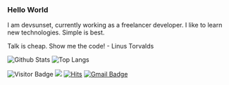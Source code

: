 ### Hello World 
I am devsunset, currently working as a freelancer developer.
I like to learn new technologies. 
Simple is best.

Talk is cheap. Show me the code! - Linus Torvalds

![Github Stats](https://github-readme-stats.vercel.app/api?username=devsunset&count_private=true&show_icons=true&include_all_commits=true&custom_title=devsunset%20github%20stats&hide_border=true&line_height=28)
![Top Langs](https://github-readme-stats.vercel.app/api/top-langs/?username=devsunset&count_private=true&show_icons=true&include_all_commits=true&layout=compact&hide_border=true&langs_count=10)

![Visitor Badge](https://visitor-badge.laobi.icu/badge?page_id=devsunset.devsunset)
![](https://hit.yhype.me/github/profile?user_id=)
[![Hits](https://hits.seeyoufarm.com/api/count/incr/badge.svg?url=https%3A%2F%2Fgithub.com%2Fdevsunset%2Fhit-counter&count_bg=%2379C83D&title_bg=%23555555&icon=&icon_color=%23E7E7E7&title=hits&edge_flat=false)](https://hits.seeyoufarm.com)
[![Gmail Badge](https://img.shields.io/badge/-devsunset@gmail.com-BB001B?style=flat&logo=Gmail&logoColor=white&link=mailto:devsunset@gmail.com)](mailto:devsunset@gmail.com)
<!--
**devsunset/devsunset** is a ✨ _special_ ✨ repository because its `README.md` (this file) appears on your GitHub profile.

Here are some ideas to get you started:

- 🔭 I’m currently working on ...
- 🌱 I’m currently learning ...
- 👯 I’m looking to collaborate on ...
- 🤔 I’m looking for help with ...
- 💬 Ask me about ...
- 📫 How to reach me: ...
- 😄 Pronouns: ...
- ⚡ Fun fact: ...


## What I am doing..

![JavaScript](https://img.shields.io/badge/-JavaScript-323330?style=flat&logo=javascript&logoColor=white)
![Nodejs](https://img.shields.io/badge/-Nodejs-68a063?style=flat&logo=Node.js&logoColor=white)
![Python](https://img.shields.io/badge/-Python-4B8BBE?style=flat&logo=Python&logoColor=white)
![MongoDB](https://img.shields.io/badge/-MongoDB-4DB33D?style=flat&logo=mongodb&logoColor=white)
![Redis](https://img.shields.io/badge/-Redis-D82C20?style=flat&logo=Redis&logoColor=white)
![PostgreSQL](https://img.shields.io/badge/-PostgreSQL-336791?style=flat&logo=postgresql&logoColor=white)
![MySQL](https://img.shields.io/badge/-MySQL-00758F?style=flat&logo=mysql&logoColor=white)
![ElasticSearch](https://img.shields.io/badge/-ElasticSearch-005571?style=flat&logo=elasticsearch&logoColor=white)
![Docker](https://img.shields.io/badge/-Docker-384d54?style=flat&logo=docker&logoColor=white)
![Git](https://img.shields.io/badge/-Git-f34f29?style=flat&logo=git&logoColor=white)
![HTML5](https://img.shields.io/badge/-HTML5-f06529?style=flat&logo=html5&logoColor=white)



## Toy Project List
[rockfish](https://github.com/devsunset/rockfish)  
[tgm ](https://github.com/devsunset/tgm)  

[gotogether-backend](https://github.com/devsunset/gotogether-backend)  
[gotogether-frontend-vue](https://github.com/devsunset/gotogether-frontend-vue)  
[gotogether-frontend-react](https://github.com/devsunset/gotogether-frontend-react)  
[GoTogether_app](https://github.com/devsunset/GoTogether_app)  

[schedule-memo](https://github.com/devsunset/schedule-memo)  
[noSmokingDiary](https://github.com/devsunset/noSmokingDiary)  
[apiGoEchoServer](https://github.com/devsunset/apiGoEchoServer)  

[camping-reservation](https://github.com/devsunset/camping-reservation)  
[stock](https://github.com/devsunset/stock)  
[vcts](https://github.com/devsunset/vcts)  
[vcts_data ](https://github.com/devsunset/vcts_data)  

[MyTreasure](https://github.com/devsunset/MyTreasure)  
[AppPermissionsScan](https://github.com/devsunset/AppPermissionsScan)    
[YesOrNo](https://github.com/devsunset/YesOrNo)  
[Signal](https://github.com/devsunset/SimpleRandomChat)  
[srcServer](https://github.com/devsunset/srcServer)  

-->

